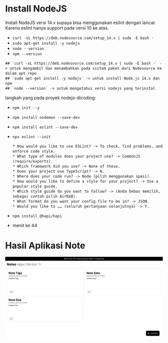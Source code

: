 # Install NodeJS
Install NodeJS versi 14.x supaya bisa menggunakan eslint dengan lancar. Karena eslint hanya support pada versi 10 ke atas.
* `curl -sL https://deb.nodesource.com/setup_14.x | sudo -E bash -`
* `sudo apt-get install -y nodejs`
* `node --version`
* `npm --version`
```
## `curl -sL https://deb.nodesource.com/setup_14.x | sudo -E bash -` -> untuk mengambil dan menambahkan pada sistem paket dari Nodesource ke dalam apt repo
## `sudo apt-get install -y nodejs` -> untuk install Node.js 14.x dan npm
## `node --version` -> untuk mengetahui versi nodejs yang terinstal
```

langkah yang pada proyek nodejs-dicoding:
- `npm init --y`
- `npm install nodemon --save-dev`
- `npm install eslint --save-dev`
- `npx eslint --init`  

    ```
    * How would you like to use ESLint? -> To check, find problems, and enforce code style.
    * What type of modules does your project use? -> CommonJS (require/exports).
    * Which framework did you use? -> None of these. 
    * Does your project use TypeScript? -> N.
    * Where does your code run? -> Node (pilih menggunakan spasi).
    * How would you like to define a style for your project? -> Use a popular style guide.
    * Which style guide do you want to follow? -> (Anda bebas memilih, sebagai contoh pilih AirBnB).
    * What format do you want your config file to be in? -> JSON.
    * Would you like to …… (seluruh pertanyaan selanjutnya) -> Y.
    ```
- `npm install @hapi/hapi`
- menit ke 44

# Hasil Aplikasi Note
![note-app](https://github.com/davidwah/kelas-dicoding/blob/main/membuat_aplikasi_backend_pemula/notes-app-back-end/src/Note-Apps.png)
